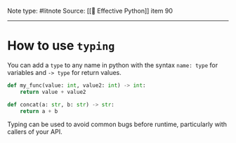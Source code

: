 Note type: #litnote
Source: [[📖 Effective Python]] item 90

---
# How to use `typing`
You can add a `type` to any name in python with the syntax `name: type` for variables and `-> type` for return values.
```python
def my_func(value: int, value2: int) -> int:
	return value + value2

def concat(a: str, b: str) -> str:
	return a + b
```

Typing can be used to avoid common bugs before runtime, particularly with callers of your API.